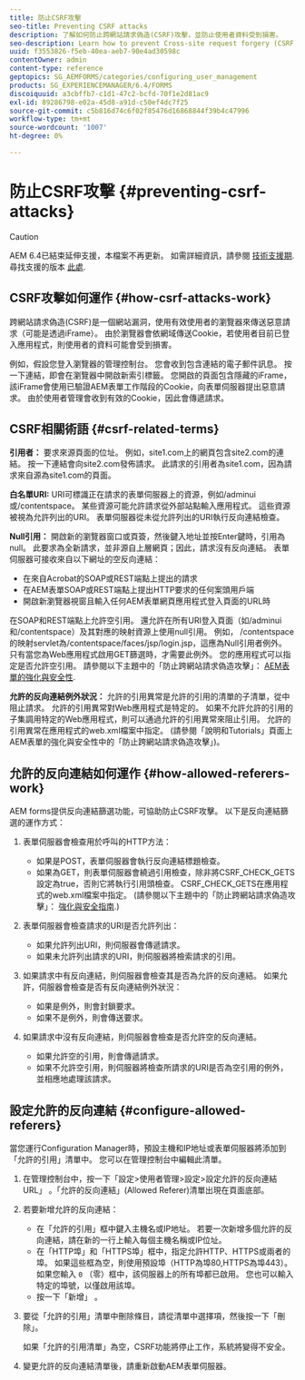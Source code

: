 ```yaml
---
title: 防止CSRF攻擊
seo-title: Preventing CSRF attacks
description: 了解如何防止跨網站請求偽造(CSRF)攻擊，並防止使用者資料受到損害。
seo-description: Learn how to prevent Cross-site request forgery (CSRF) attacks and safeguard user data from being compromised.
uuid: f3553826-f5eb-40ea-aeb7-90e4ad30598c
contentOwner: admin
content-type: reference
geptopics: SG_AEMFORMS/categories/configuring_user_management
products: SG_EXPERIENCEMANAGER/6.4/FORMS
discoiquuid: a3cbffb7-c1d1-47c2-bcfd-70f1e2d81ac9
exl-id: 89286798-e02a-45d8-a91d-c50ef4dc7f25
source-git-commit: c5b816d74c6f02f85476d16868844f39b4c47996
workflow-type: tm+mt
source-wordcount: '1007'
ht-degree: 0%

---
```


# 防止CSRF攻擊 {#preventing-csrf-attacks}

>[!CAUTION]
>
>AEM 6.4已結束延伸支援，本檔案不再更新。 如需詳細資訊，請參閱 [技術支援期](https://helpx.adobe.com//tw/support/programs/eol-matrix.html). 尋找支援的版本 [此處](https://experienceleague.adobe.com/docs/).

## CSRF攻擊如何運作 {#how-csrf-attacks-work}

跨網站請求偽造(CSRF)是一個網站漏洞，使用有效使用者的瀏覽器來傳送惡意請求（可能是透過iFrame）。 由於瀏覽器會依網域傳送Cookie，若使用者目前已登入應用程式，則使用者的資料可能會受到損害。

例如，假設您登入瀏覽器的管理控制台。 您會收到包含連結的電子郵件訊息。 按一下連結，即會在瀏覽器中開啟新索引標籤。 您開啟的頁面包含隱藏的iFrame，該iFrame會使用已驗證AEM表單工作階段的Cookie，向表單伺服器提出惡意請求。 由於使用者管理會收到有效的Cookie，因此會傳遞請求。

## CSRF相關術語 {#csrf-related-terms}

**引用者：** 要求來源頁面的位址。 例如，site1.com上的網頁包含site2.com的連結。 按一下連結會向site2.com發佈請求。 此請求的引用者為site1.com，因為請求來自源為site1.com的頁面。

**白名單URI:** URI可標識正在請求的表單伺服器上的資源，例如/adminui或/contentspace。 某些資源可能允許請求從外部站點輸入應用程式。 這些資源被視為允許列出的URI。 表單伺服器從未從允許列出的URI執行反向連結檢查。

**Null引用：** 開啟新的瀏覽器窗口或頁簽，然後鍵入地址並按Enter鍵時，引用為null。 此要求為全新請求，並非源自上層網頁；因此，請求沒有反向連結。 表單伺服器可接收來自以下網址的空反向連結：

* 在來自Acrobat的SOAP或REST端點上提出的請求
* 在AEM表單SOAP或REST端點上提出HTTP要求的任何案頭用戶端
* 開啟新瀏覽器視窗且輸入任何AEM表單網頁應用程式登入頁面的URL時

在SOAP和REST端點上允許空引用。 還允許在所有URI登入頁面（如/adminui和/contentspace）及其對應的映射資源上使用null引用。 例如， /contentspace的映射servlet為/contentspace/faces/jsp/login.jsp，這應為Null引用者例外。 只有當您為Web應用程式啟用GET篩選時，才需要此例外。 您的應用程式可以指定是否允許空引用。 請參閱以下主題中的「防止跨網站請求偽造攻擊」： [AEM表單的強化與安全性](https://help.adobe.com/en_US/livecycle/11.0/HardeningSecurity/index.html).

**允許的反向連結例外狀況：** 允許的引用異常是允許的引用的清單的子清單，從中阻止請求。 允許的引用異常對Web應用程式是特定的。 如果不允許允許的引用的子集調用特定的Web應用程式，則可以通過允許的引用異常來阻止引用。 允許的引用異常在應用程式的web.xml檔案中指定。 (請參閱「說明和Tutorials」頁面上AEM表單的強化與安全性中的「防止跨網站請求偽造攻擊」)。

## 允許的反向連結如何運作 {#how-allowed-referers-work}

AEM forms提供反向連結篩選功能，可協助防止CSRF攻擊。 以下是反向連結篩選的運作方式：

1. 表單伺服器會檢查用於呼叫的HTTP方法：

   * 如果是POST，表單伺服器會執行反向連結標題檢查。
   * 如果為GET，則表單伺服器會繞過引用檢查，除非將CSRF_CHECK_GETS設定為true，否則它將執行引用頭檢查。 CSRF_CHECK_GETS在應用程式的web.xml檔案中指定。 (請參閱以下主題中的「防止跨網站請求偽造攻擊」： [強化與安全指南](https://help.adobe.com/en_US/livecycle/11.0/HardeningSecurity/index.html).)

1. 表單伺服器會檢查請求的URI是否允許列出：

   * 如果允許列出URI，則伺服器會傳遞請求。
   * 如果未允許列出請求的URI，則伺服器將檢索請求的引用。

1. 如果請求中有反向連結，則伺服器會檢查其是否為允許的反向連結。 如果允許，伺服器會檢查是否有反向連結例外狀況：

   * 如果是例外，則會封鎖要求。
   * 如果不是例外，則會傳送要求。

1. 如果請求中沒有反向連結，則伺服器會檢查是否允許空的反向連結。

   * 如果允許空的引用，則會傳遞請求。
   * 如果不允許空引用，則伺服器將檢查所請求的URI是否為空引用的例外，並相應地處理該請求。

## 設定允許的反向連結 {#configure-allowed-referers}

當您運行Configuration Manager時，預設主機和IP地址或表單伺服器將添加到「允許的引用」清單中。 您可以在管理控制台中編輯此清單。

1. 在管理控制台中，按一下「設定>使用者管理>設定>設定允許的反向連結URL」 。「允許的反向連結」(Allowed Referer)清單出現在頁面底部。
1. 若要新增允許的反向連結：

   * 在「允許的引用」框中鍵入主機名或IP地址。 若要一次新增多個允許的反向連結，請在新的一行上輸入每個主機名稱或IP位址。
   * 在「HTTP埠」和「HTTPS埠」框中，指定允許HTTP、HTTPS或兩者的埠。 如果這些框為空，則使用預設埠（HTTP為埠80,HTTPS為埠443）。 如果您輸入 `0` （零）框中，該伺服器上的所有埠都已啟用。 您也可以輸入特定的埠號，以僅啟用該埠。
   * 按一下「新增」 。

1. 要從「允許的引用」清單中刪除條目，請從清單中選擇項，然後按一下「刪除」。

   如果「允許的引用清單」為空，CSRF功能將停止工作，系統將變得不安全。

1. 變更允許的反向連結清單後，請重新啟動AEM表單伺服器。
